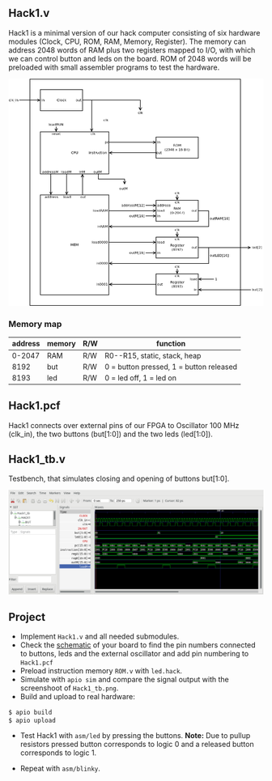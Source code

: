## Hack1.v
Hack1 is a minimal version of our hack computer consisting of  six hardware modules (Clock, CPU, ROM, RAM, Memory, Register). The memory can address 2048 words of RAM plus two registers mapped to I/O, with which we can control button and leds on the board. ROM of 2048 words will be preloaded with small assembler programs to test the hardware.

![](Hack1.png)

### Memory map
|address | memory|R/W|function|
 |-|-|-|-|
 |0-2047  | RAM|R/W|R0--R15, static, stack, heap|
 | 8192    | but|R/W|0 = button pressed, 1 = button released|
 | 8193    | led|R/W|0 = led off, 1 = led on|


## Hack1.pcf
Hack1 connects over external pins of our FPGA to Oscillator 100 MHz (clk_in), the two buttons (but[1:0]) and the two leds (led[1:0]).

## Hack1_tb.v
Testbench, that simulates closing and opening of buttons but[1:0].

![](Hack1_tb.png)


## Project
* Implement `Hack1.v` and all needed submodules.
* Check the [schematic](../doc/iCE40HX1K-EVB_Rev_B.pdf) of your board to find the pin numbers connected to buttons, leds and the external oscillator and add pin numbering to `Hack1.pcf`
* Preload instruction memory `ROM.v` with `led.hack`.
* Simulate with `apio sim` and compare the signal output with the screenshoot of `Hack1_tb.png`.
* Build and upload to real hardware:
```
$ apio build
$ apio upload
```
* Test Hack1 with `asm/led` by pressing the buttons.
 **Note:** Due to pullup resistors pressed button corresponds to logic 0 and a released button corresponds to logic 1.

 * Repeat with `asm/blinky`.
